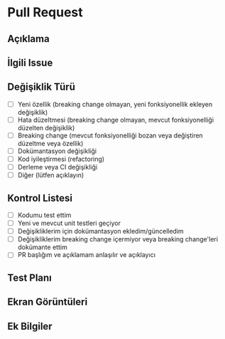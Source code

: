 # Pull Request

## Açıklama

<!-- Bu PR'ın ne yaptığını kısaca açıklayın -->

## İlgili Issue

<!-- Bu PR'ın çözdüğü issue'ları bağlayın (örn. Fixes #123) -->

## Değişiklik Türü

<!-- Uygun olanları işaretleyin -->

- [ ] Yeni özellik (breaking change olmayan, yeni fonksiyonellik ekleyen değişiklik)
- [ ] Hata düzeltmesi (breaking change olmayan, mevcut fonksiyonelliği düzelten değişiklik)
- [ ] Breaking change (mevcut fonksiyonelliği bozan veya değiştiren düzeltme veya özellik)
- [ ] Dokümantasyon değişikliği
- [ ] Kod iyileştirmesi (refactoring)
- [ ] Derleme veya CI değişikliği
- [ ] Diğer (lütfen açıklayın)

## Kontrol Listesi

<!-- Tamamladığınız maddeleri işaretleyin -->

- [ ] Kodumu test ettim
- [ ] Yeni ve mevcut unit testleri geçiyor
- [ ] Değişikliklerim için dokümantasyon ekledim/güncelledim
- [ ] Değişikliklerim breaking change içermiyor veya breaking change'leri dokümante ettim
- [ ] PR başlığım ve açıklamam anlaşılır ve açıklayıcı

## Test Planı

<!-- Değişikliklerinizi nasıl test ettiğinizi açıklayın -->

## Ekran Görüntüleri

<!-- Eğer UI değişiklikleri varsa, ekran görüntüleri ekleyin -->

## Ek Bilgiler

<!-- Reviewers'ların bilmesi gereken başka bir şey varsa ekleyin -->